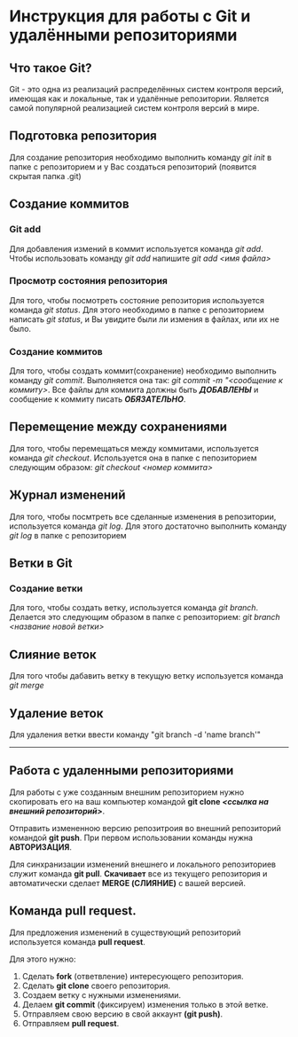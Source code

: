 # Инструкция для работы с Git и удалёнными репозиториями

## Что такое Git?
Git - это одна из реализаций распределённых систем контроля версий, имеющая как и локальные, так и удалённые репозитории. Является самой популярной реализацией систем контроля версий в мире.
## Подготовка репозитория
Для создание репозитория необходимо выполнить команду *git init*  в папке с репозиторием и у Вас создаться репозиторий (появится скрытая папка .git)

## Создание коммитов

### Git add
Для добавления измений в коммит используется команда *git add*. Чтобы использовать команду *git add* напишите *git add <имя файла>*

### Просмотр состояния репозитория
Для того, чтобы посмотреть состояние репозитория используется команда *git status*. Для этого необходимо в папке с репозиторием написать *git status*, и Вы увидите были ли измения в файлах, или их не было.

### Создание коммитов
Для того, чтобы создать коммит(сохранение) необходимо выполнить команду *git commit*. Выполняется она так: *git commit -m "<сообщение к коммиту>*. Все файлы для коммита должны быть ***ДОБАВЛЕНЫ*** и сообщение к коммиту писать ***ОБЯЗАТЕЛЬНО***.

## Перемещение между сохранениями
Для того, чтобы перемещаться между коммитами, используется команда *git checkout*. Используется она в папке с пепозиторием следующим образом: *git checkout <номер коммита>*

## Журнал изменений
Для того, чтобы посмтреть все сделанные изменения в репозитории, используется команда *git log*. Для этого достаточно выполнить команду *git log* в папке с репозиторием

## Ветки в Git

### Создание ветки

Для того, чтобы создать ветку, используется команда *git branch*. Делается это следующим образом в папке с репозиторием: *git branch <название новой ветки>*

## Слияние веток

Для того чтобы дабавить ветку в текущую ветку используется команда *git merge <name branch>*

## Удаление веток
Для удаления ветки ввести команду "git branch -d 'name branch'"
***
## Работа с удаленными репозиториями

Для работы с уже созданным внешним репозиторием нужно скопировать его на ваш компьютер командой **git clone _<ссылка на внешний репозиторий>_**.

Отправить измененною версию репозитроия во внешний репозиторий командой **git push**. При первом использовании команды нужна **АВТОРИЗАЦИЯ**.

Для синхранизации изменений внешнего и локального репозиториев служит команда **git pull**. **Скачивает** все из текущего репозитория и автоматически сделает **MERGE (СЛИЯНИЕ)** с вашей версией.

## Команда **pull request**. 

Для предложения изменений в существующий репозиторий используется команда **pull request**. 

Для этого нужно:

1. Сделать **fork** (ответвление) интересующего репозитория.
2. Сделать **git clone** своего репозитория.
3. Создаем ветку с нужными изменениями.
4. Делаем **git commit** (фиксируем) изменения только в этой ветке.
5. Отправляем свою версию в свой аккаунт **(git push)**.
6. Отправляем **pull request**.
